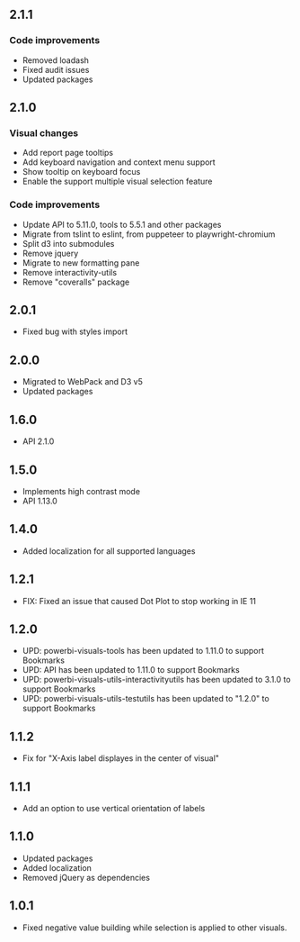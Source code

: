 ## 2.1.1
### Code improvements
* Removed loadash
* Fixed audit issues
* Updated packages 

## 2.1.0
### Visual changes
* Add report page tooltips
* Add keyboard navigation and context menu support
* Show tooltip on keyboard focus
* Enable the support multiple visual selection feature

### Code improvements
* Update API to 5.11.0, tools to 5.5.1 and other packages
* Migrate from tslint to eslint, from puppeteer to playwright-chromium
* Split d3 into submodules
* Remove jquery
* Migrate to new formatting pane
* Remove interactivity-utils
* Remove "coveralls" package

## 2.0.1
* Fixed bug with styles import

## 2.0.0
* Migrated to WebPack and D3 v5
* Updated packages

## 1.6.0
* API 2.1.0

## 1.5.0
* Implements high contrast mode
* API 1.13.0

## 1.4.0
* Added localization for all supported languages

## 1.2.1
* FIX: Fixed an issue that caused Dot Plot to stop working in IE 11

## 1.2.0
* UPD: powerbi-visuals-tools has been updated to 1.11.0 to support Bookmarks
* UPD: API has been updated to 1.11.0 to support Bookmarks
* UPD: powerbi-visuals-utils-interactivityutils has been updated to 3.1.0 to support Bookmarks
* UPD: powerbi-visuals-utils-testutils has been updated to "1.2.0" to support Bookmarks

## 1.1.2
* Fix for "X-Axis label displayes in the center of visual"

## 1.1.1
* Add an option to use vertical orientation of labels

## 1.1.0
* Updated packages
* Added localization
* Removed jQuery as dependencies

## 1.0.1
* Fixed negative value building while selection is applied to other visuals.